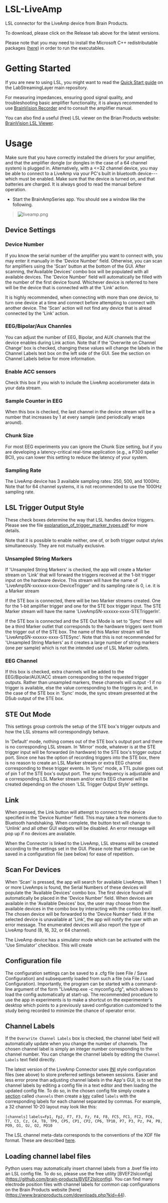 # LSL-LiveAmp
LSL connector for the LiveAmp device from Brain Products.

To download, please click on the Release tab above for the latest versions.

Please note that you may need to install the Microsoft C++ redistributable packages ([here](https://support.microsoft.com/en-us/help/2977003/the-latest-supported-visual-c-downloads)) in order to run the executables.

# Getting Started
If you are new to using LSL, you might want to read the [Quick Start guide](https://labstreaminglayer.readthedocs.io/info/getting_started.html) on the LabStreamingLayer main repository. 

For measuring impedances, ensuring good signal quality, and troubleshooting basic amplifier functionality, it is always recommended to use [BrainVision Recorder](https://www.brainproducts.com/downloads.php?kid=2) and to consult the amplifier manual.

You can also find a useful (free) LSL viewer on the Brian Products website: [BrainVision LSL Viewer](https://www.brainproducts.com/downloads.php?kid=40&tab=3).

# Usage

Make sure that you have correctly installed the drivers for your amplifier, and that the amplifier dongle (or dongles in the case of a 64 channel system) is plugged in. Alternatively, with a <=32 channel device, you may be able to connect to a LiveAmp via your PC's built in bluetooth device---which must be enabled.  Make sure that the device is turned on, and that batteries are charged. It is always good to read the manual before operation.

  * Start the BrainAmpSeries app. You should see a window like the following.
> ![liveamp.png](liveamp.png)

## Device Settings

### Device Number

If you know the serial number of the amplifier you want to connect with, you may enter it manually in the 'Device Number' field. Otherwise, you can scan for amplifiers using the 'Scan' button at the bottom of the GUI. After scanning, the'Available Devices' combo box will be populated with all available devices. The 'Device Number' field will automatically be filled with the number of the first device found. Whichever device is referred to here will be the device that is connected with at the 'Link' action. 

It is highly recommended, when connecting with more than one device, to turn one device at a time and connect before attempting to connect with another device. The 'Scan' action will not find any device that is alread connected by the 'Link' action.

### EEG/Bipolar/Aux Channles

You can adjust the number of EEG, Bipolar, and AUX channels that the device enables during Link action. Note that if the 'Overwrite on Channel Change' box is checked, changing these values will change the labels in the Channel Labels text box on the left side of the GUI. See the section on Channel Labels below for more information.

### Enable ACC sensors

Check this box if you wish to include the LiveAmp accelorometer data in your data stream.

### Sample Counter in EEG

When this box is checked, the last channel in the device stream will be a number that increases by 1 at every sample (and periodically wraps around).

### Chunk Size

For most EEG experiments you can ignore the Chunk Size setting, but if you are developing a latency-critical real-time application (e.g., a P300 speller BCI), you can lower this setting to reduce the latency of your system. 

### Sampling Rate

The LiveAmp device has 3 available sampling rates: 250, 500, and 1000Hz. Note that for 64 channel systems, it is not recommended to use the 1000Hz sampling rate.

## LSL Trigger Output Style

These check boxes determine the way that LSL handles device triggers. Please see the file [explanation_of_trigger_marker_types.pdf]( https://github.com/brain-products/LSL-LiveAmp/blob/master/explanation_of_trigger_marker_types.pdf) for more details.

Note that it is possible to enable neither, one of, or both trigger output styles simultaneously. They are not mutually exclusive.

### Unsampled String Markers

If 'Unsampled String Markers' is checked, the app will create a Marker stream on 'Link' that will forward the triggers received at the 1-bit trigger input on the hardware device. This stream will have the name of 'LiveAmpSN-xxxxxx-xxxx-DeviceTrigger' and its sampling rate is 0, i.e. it is a Marker stream 

If the STE box is connected, there will be two Marker streams created. One for the 1-bit amplifier trigger and one for the STE box trigger input. The STE Marker stream will have the name 'LiveAmpSN-xxxxxx-xxxx-STETriggerIn'.

If the STE box is connected and the STE Out Mode is set to 'Sync' there will be a third Marker outlet that corresponds to the hardware triggers sent from the trigger out of the STE box. The name of this Marker stream will be 'LiveAmpSN-xxxxxx-xxxx-STESync'. Note that this is not recommended for 'Unsampled String Markers' as it creates a large number of string markers (one per sample) which is not the intended use of LSL Marker outlets.

### EEG Channel

If this box is checked, extra channels will be added to the EEG/Bipolar/AUX/ACC stream corresponding to the requested trigger outputs. Rather than unsampled markers, these channels will output -1 if no trigger is available, else the value corresponding to the triggers in; and, in the case of the STE box in 'Sync' mode, the sync stream presented at the DSub output of the STE box. 

## STE Out Mode

This settings group controls the setup of the STE box's trigger outputs and how the LSL streams will correspondingly behave. 

In 'Default' mode, nothing comes out of the STE box's output port and there is no corresponding LSL stream. In 'Mirror' mode, whatever is at the STE trigger input will be forwarded (in hardware) to the STE box's trigger output port. Since one has the option of recording triggers into the STE box, there is no reason to create an LSL Marker stream or extra EEG channel corresponding to these trigger events. In 'Sync' mode, a TTL pulse goes out of pin 1 of the STE box's output port. The sync frequency is adjustable and a corresponding LSL Marker stream and/or extra EEG channel will be created depending on the chosen 'LSL Trigger Output Style' settings.

## Link

When pressed, the Link button will attempt to connect to the device specified in the 'Device Number' field. This may take a few moments due to Bluetooth handshaking. When complete, the button text will change to 'Unlink' and all other GUI widgets will be disabled. An error message will pop up if no devices are available.

When the Connector is linked to the LiveAmp, LSL streams will be created according to the settings set in the GUI. Please note that settings can be saved in a configuration file (see below) for ease of repetition.

## Scan For Devices

When 'Scan' is pressed, the app will search for available LiveAmps. When 1 or more LiveAmps is found, the Serial Numbers of these devices will populate the 'Available Devices' combo box. The first device found will automatically be placed in the 'Device Number' field. When devices are available in the 'Available Devices' box, the user may choose from the available devices in the combo box by interacting with the combo box itself. The chosen device will be forwarded to the 'Device Number' field. If the selected device is unavailable at 'Link', the app will notify the user with an error message. The enumerated devices will also report the type of LiveAmp found (8, 16, 32, or 64 channel).

The LiveAmp device has a simulator mode which can be activated with the 'Use Simulator' checkbox. This will create 

## Configuration file

The configuration settings can be saved to a .cfg file (see File / Save Configuration) and subsequently loaded from such a file (via File / Load Configuration). Importantly, the program can be started with a command-line argument of the form "LiveAmp.exe -c myconfig.cfg", which allows to load the config automatically at start-up. The recommended procedure to use the app in experiments is to make a shortcut on the experimenter's desktop which points to a previously saved configuration customized to the study being recorded to minimize the chance of operator error.

## Channel Labels

If the `Overwrite Channel Labels` box is checked, the channel label field will automatically update when you change the number of channels. The chosen channel label is simply an integer number corresponding to the channel number. You can change the channel labels by editing the `Channel Labels` text field directly.

The latest version of the LiveAmp Connector uses [INI](https://en.wikipedia.org/wiki/INI_file) style configuration files (see above) to store preferred settings between sessions. Easier and less error prone than adjusting channel labels in the App's GUI, is to set the channel labels by editing a config file in a text editor and then loading the updated config file. To do so, in the chosen config file simply create a [section](https://en.wikipedia.org/wiki/INI_file#Sections) called `channels` then create a [key](https://en.wikipedia.org/wiki/INI_file#Keys_(properties)) called `labels` with the corresponding labels for each channel separated by commas. For example, a 32 channel 10-20 layout may look like this:

`[channels]`
`labels=Fp1, Fp2, F7, F3, Fz, F4, F8, FC5, FC1, FC2, FC6, T7, C3, Cz, C4, T8, TP9, CP5, CP1, CP2, CP6, TP10, P7, P3, Pz, P4, P8, PO9, O1, Oz, O2, PO10`

The LSL channel meta-data corresponds to the conventions of the XDF file format. These are described [here](https://github.com/sccn/xdf/wiki/EEG-Meta-Data).

## Loading channel label files

Python users may automatically insert channel labels from a .bvef file into an LSL config file. To do so, please use the free utility [BVEF2lslconfig] (https://github.com/brain-products/BVEF2lslconfig). You can find many electrode position files with channel labels for common cap configurations on the Brain Products website [here] (https://www.brainproducts.com/downloads.php?kid=44). 
